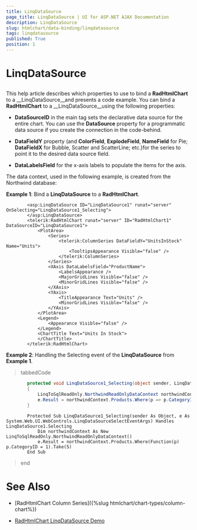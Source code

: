 ```yaml
---
title: LinqDataSource
page_title: LinqDataSource | UI for ASP.NET AJAX Documentation
description: LinqDataSource
slug: htmlchart/data-binding/linqdatasource
tags: linqdatasource
published: True
position: 1
---
```


# LinqDataSource



## 

This help article describes which properties to use to bind a __RadHtmlChart__ to a __LinqDataSource__and presents a code example. You can bind a __RadHtmlChart__ to a __LinqDataSource__using the following properties:

* __DataSourceID__ in the main tag sets the declarative data source for the entire chart. You can use the	__DataSource__ property for a programmatic data source if you create the connection in the code-behind.

* __DataFieldY__ property (and __ColorField__, __ExplodeField__, __NameField__ for Pie; __DataFieldX__ for Bubble, Scatter and ScatterLine; etc.)for the series to point it to the desired data source field.

* __DataLabelsField__ for the x-axis labels to populate the items for the axis.

The data context, used in the following example, is created from the Northwind database:

__Example 1__: Bind a __LinqDataSource__ to a __RadHtmlChart__.

````ASPNET
		<asp:LinqDataSource ID="LinqDataSource1" runat="server" OnSelecting="LinqDataSource1_Selecting">
		</asp:LinqDataSource>
		<telerik:RadHtmlChart runat="server" ID="RadHtmlChart1" DataSourceID="LinqDataSource1">
			<PlotArea>
				<Series>
					<telerik:ColumnSeries DataFieldY="UnitsInStock" Name="Units">
						<TooltipsAppearance Visible="false" />
					</telerik:ColumnSeries>
				</Series>
				<XAxis DataLabelsField="ProductName">
					<LabelsAppearance />
					<MajorGridLines Visible="false" />
					<MinorGridLines Visible="false" />
				</XAxis>
				<YAxis>
					<TitleAppearance Text="Units" />
					<MinorGridLines Visible="false" />
				</YAxis>
			</PlotArea>
			<Legend>
				<Appearance Visible="false" />
			</Legend>
			<ChartTitle Text="Units In Stock">
			</ChartTitle>
		</telerik:RadHtmlChart>
````



__Example 2__: Handling the Selecting event of the __LinqDataSource__ from __Example 1__.

>tabbedCode

````C#
		protected void LinqDataSource1_Selecting(object sender, LinqDataSourceSelectEventArgs e)
		{
			LinqToSqlReadOnly.NorthwindReadOnlyDataContext northwindContext = new LinqToSqlReadOnly.NorthwindReadOnlyDataContext();
			e.Result = northwindContext.Products.Where(p => p.CategoryID == 1).Take(5);
		}
````



````VB.NET
		Protected Sub LinqDataSource1_Selecting(sender As Object, e As System.Web.UI.WebControls.LinqDataSourceSelectEventArgs) Handles LinqDataSource1.Selecting
			Dim northwindContext As New LinqToSqlReadOnly.NorthwindReadOnlyDataContext()
			e.Result = northwindContext.Products.Where(Function(p) p.CategoryID = 1).Take(5)
		End Sub
````


>end

# See Also

 * [RadHtmlChart Column Series]({%slug htmlchart/chart-types/column-chart%})

 * [RadHtmlChart LinqDataSource Demo](http://demos.telerik.com/aspnet-ajax/htmlchart/examples/databinding/linqdatasource/defaultcs.aspx)
